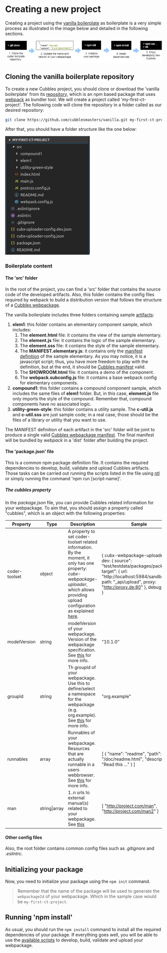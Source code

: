 # Creating a new project

Creating a project using the [vanilla boilerplate](https://github.com/cubblesmasters/vanilla) as boilerplate is a very simple process as illustrated in the image below and detailed in the following sections.

![Steps to create a Cubbles project using the vanilla boilerplate](../.gitbook/assets/cubbles-with-vanilla-bp.png)

## Cloning the vanilla boilerplate repository

To create a new Cubbles project, you should clone or download the 'vanilla boilerplate' from its [repository](https://github.com/cubblesmasters/vanilla), which is an npm based package that uses [webpack](https://webpack.js.org/) as bundler tool. We will create a project called 'my-first-ct-project'. The following code will clone the repository in a folder called as our desired repository:

```bash
git clone https://github.com/cubblesmasters/vanilla.git my-first-ct-project
```

After that, you should have a folder structure like the one below:

![vanilla boilerplate folder structure](../.gitbook/assets/vanilla-boilerplate-folder-structure.png)

### Boilerplate content

#### The 'src' folder

In the root of the project, you can find a 'src' folder that contains the source code of the developed artifacts. Also, this folder contains the config files required by webpack to build a distribution version that follows the structure of a [Cubbles webpackage](../terms-and-concepts/webpackage.md).

The vanilla boilerplate includes three folders containing sample [artifacts](../terms-and-concepts/artifacts):

1. **elem1**: this folder contains an elementary component sample, which includes:
   1. The **element.html** file: it contains the view of the sample elementary.
   2. The **element.js** file: it contains the logic of the sample elementary.
   3. The **element.sss** file: it contains the style of the sample elementary.
   4. The **MANIFEST.elementary.js**: it contains only the [manifest definition](../terms-and-concepts/artifacts.md#artifact-definition) of the sample elementary. As you may notice, it is a javascript script; thus, you have more freedom to play with the definition, but at the end, it should be [Cubbles manifest](http://cubbles.github.io/cubx-webpackage-document-api/schema-explorer.html?schemaPath=master/lib/jsonSchema/manifestWebpackage-10.0.0.schema.json) valid.
   5. The **SHOWROOM.html** file: it contains a demo of the component.
   6. The **webpack.subconfig.js** file: it contains a base webpack config for elementary components.
2. **compound1**: this folder contains a compound component sample, which includes the same files of **elem1** folder. But, in this case, **element.js** file only imports the style of the compound. Remember that, compound components have no associated logic.
3. **utility-green-style**: this folder contains a utility sample. The **c-util.js** and **c-util.sss** are just sample code; in a real case, those should be the files of a library or utility that you want to use.

The MANIFEST definition of each artifact in the 'src' folder will be joint to produce a single valid [Cubbles webpackage manifest](http://cubbles.github.io/cubx-webpackage-document-api/schema-explorer.html?schemaPath=master/lib/jsonSchema/manifestWebpackage-10.0.0.schema.json). The final manifest will be bundled by *webpack* in a 'dist' folder after building the project.

#### The 'package.json' file

This is a common npm package definition file. It contains the required dependencies to develop, build, validate and upload Cubbles artifacts. Those tasks can be carried out running the scripts listed in the file using [ntl](https://www.npmjs.com/package/ntl) or simply running the command 'npm run [script-name]'.

##### The cubbles property

In the *package.json* file, you can provide Cubbles related information for your webpackage. To aim that, you should assign a property called "cubbles", which is an object with the following properties:

| Property      | Type         | Description                                                                                                                                                                                                                                                                                                                                                                         | Sample                                                                                                                                                                                                                                                                                                |
|---------------|--------------|-------------------------------------------------------------------------------------------------------------------------------------------------------------------------------------------------------------------------------------------------------------------------------------------------------------------------------------------------------------------------------------|-------------------------------------------------------------------------------------------------------------------------------------------------------------------------------------------------------------------------------------------------------------------------------------------------------|
| coder-toolset | object       | A property to set coder-toolset related information. By the moment, it only has one property:  *cubx-webpackage-uploader*, which allows providing upload configuration as explained [here](../coder-devtools-cdt/user-guide/upload-a-webpackage#initial-setup).                                                                                                                                                                                       | {     cubx-webpackage-uploader: {        dev: {         source": "test/testdata/packages/package1",         target": {           url: "http://localhost:5984/sandbox",           path: "_api/upload",           proxy: "http://proxy.de:80"         },         debug: true      }    } |
| modelVersion  | string       | modelVersion of your webpackage. Version of the webpackage specification. See [this](http://cubbles.github.io/cubx-webpackage-document-api/schema-explorer.html?schemaPath=https://raw.githubusercontent.com/cubbles/coder-toolset/develop/packages/webpackage-document-api/lib/jsonSchema/manifestWebpackage-10.1.0.schema.json) for more info.                                    | "10.1.0"                                                                                                                                                                                                                                                                                              |
| groupId       | string       | Th groupId of your webpackage. Use this to define/select a namespace for the webpackage (e.g. org.example). See [this](http://cubbles.github.io/cubx-webpackage-document-api/schema-explorer.html?schemaPath=https://raw.githubusercontent.com/cubbles/coder-toolset/develop/packages/webpackage-document-api/lib/jsonSchema/manifestWebpackage-10.1.0.schema.json) for more info.  | "org.example"                                                                                                                                                                                                                                                                                         |
| runnables     | array        | Runnables of your webpackage. Resources that are actually runnable in a users webbrowser. See [this](http://cubbles.github.io/cubx-webpackage-document-api/schema-explorer.html?schemaPath=https://raw.githubusercontent.com/cubbles/coder-toolset/develop/packages/webpackage-document-api/lib/jsonSchema/manifestWebpackage-10.1.0.schema.json) for more info.                    | [     {         "name": "readme",         "path": "/doc/readme.html",         "description": "Read this ..."     }  ]                                                                                                                                                                                 |
| man           | string\|array | 1..n urls to external manual(s) related to your webpackage. See [this](http://cubbles.github.io/cubx-webpackage-document-api/schema-explorer.html?schemaPath=https://raw.githubusercontent.com/cubbles/coder-toolset/develop/packages/webpackage-document-api/lib/jsonSchema/manifestWebpackage-10.1.0.schema.json)                                                                 | [    "http://project.com/man",    "http://project.com/man2" ]                                                                                                                                                                                                                                         |

#### Other config files

Also, the root folder contains common config files such as *.gitignore* and *.eslintrc*.

## Initializing your package

Now, you need to initialize your package using the `npm init` command.

> Remember that the name of the package will be used to generate the `webpackageId` of your webpackage. Which in the sample case would be `my-first-ct-project`.

## Running 'npm install'

As usual, you should run the `npm install` command to install all the required dependencies of your package. If everything goes well, you will be able to use the [available scripts](./available-scripts.md) to develop, build, validate and upload your webpackage.